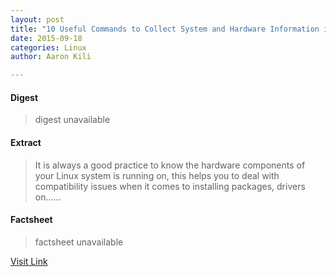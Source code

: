 ```yaml
---
layout: post
title: "10 Useful Commands to Collect System and Hardware Information in Linux"
date: 2015-09-18
categories: Linux
author: Aaron Kili

---
```



#### Digest
>digest unavailable

#### Extract
>It is always a good practice to know the hardware components of your Linux system is running on, this helps you to deal with compatibility issues when it comes to installing packages, drivers on&#46;&#46;&#46;...

#### Factsheet
>factsheet unavailable

[Visit Link](http://www.tecmint.com/commands-to-collect-system-and-hardware-information-in-linux/)


